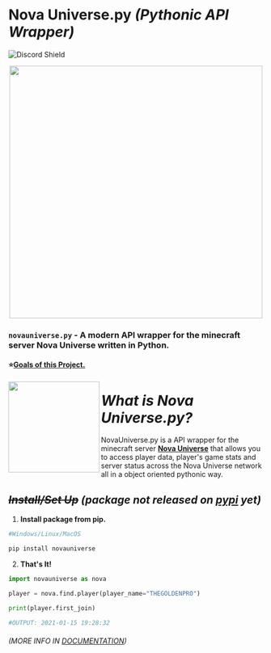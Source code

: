 # Nova Universe.py *(Pythonic API Wrapper)*

![Discord Shield](https://discordapp.com/api/guilds/692764975902752871/widget.png?style=shield)

<p align="center">
 <img src="https://user-images.githubusercontent.com/66202304/147414615-4a410681-0e02-41e3-88cd-3d28d4bf6898.png" width="500" />
</p>

### ``novauniverse.py`` - A modern API wrapper for the minecraft server Nova Universe written in Python.

#### ⭐[Goals of this Project.]()

<p align="right">
 <img align="left" src="https://media.discordapp.net/attachments/710019553098465320/895037951443107860/Untitled_Artwork_4_1.png" width="180" />
 
 # *What is Nova Universe.py?*
 NovaUniverse.py is a API wrapper for the minecraft server **[Nova Universe](https://novauniverse.net/)** that allows you to access player data, player's game stats and server status across the Nova Universe network all in a object oriented pythonic way.
</p>

## ~~*Install/Set Up*~~ *(package not released on [pypi](https://pypi.org/) yet)*
1. **Install package from pip.**
```sh
#Windows/Linux/MacOS

pip install novauniverse
```
2. **That's It!** 
```python
import novauniverse as nova

player = nova.find.player(player_name="THEGOLDENPRO")

print(player.first_join)

#OUTPUT: 2021-01-15 19:28:32
```
###### (MORE INFO IN [DOCUMENTATION]())
